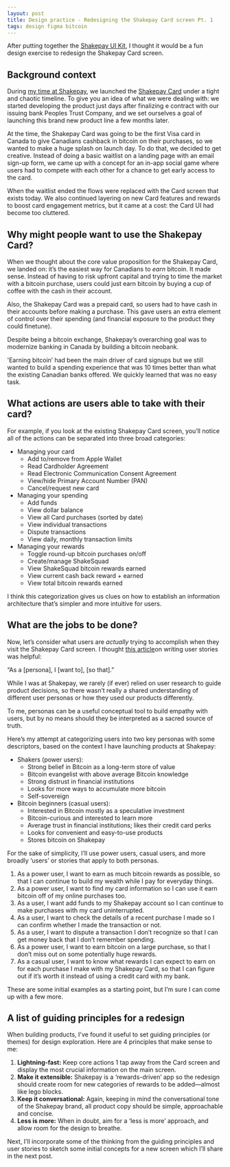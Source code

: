```yaml
---
layout: post
title: Design practice - Redesigning the Shakepay Card screen Pt. 1
tags: design figma bitcoin
---
```


After putting together the [Shakepay UI Kit](/2023/08/16/introducing-shakepay-ui-kit/), I thought it would be a fun design exercise to redesign the Shakepay Card screen.

## Background context

During [my time at Shakepay](/now), we launched the [Shakepay Card](https://shakepay.com/card) under a tight and chaotic timeline. To give you an idea of what we were dealing with: we started developing the product just days after finalizing e contract with our issuing bank Peoples Trust Company, and we set ourselves a goal of launching this brand new product line a few months later.

At the time, the Shakepay Card was going to be the first Visa card in Canada to give Canadians cashback in bitcoin on their purchases, so we wanted to make a huge splash on launch day. To do that, we decided to get creative. Instead of doing a basic waitlist on a landing page with an email sign-up form, we came up with a concept for an in-app social game where users had to compete with each other for a chance to get early access to the card.

When the waitlist ended the flows were replaced with the Card screen that exists today. We also continued layering on new Card features and rewards to boost card engagement metrics, but it came at a cost: the Card UI had become too cluttered.

## Why might people want to use the Shakepay Card?

When we thought about the core value proposition for the Shakepay Card, we landed on: it’s the easiest way for Canadians to *earn* bitcoin. It made sense. Instead of having to risk upfront capital and trying to time the market with a bitcoin purchase,  users could just earn bitcoin by buying a cup of coffee with the cash in their account.

Also, the Shakepay Card was a prepaid card, so users had to have cash in their accounts before making a purchase. This gave users an extra element of control over their spending (and financial exposure to the product they could finetune).

Despite being a bitcoin exchange, Shakepay’s overarching goal was to modernize banking in Canada by building a bitcoin neobank.

'Earning bitcoin’ had been the main driver of card signups but we still wanted to build a spending experience that was 10 times better than what the existing Canadian banks offered. We quickly learned that was no easy task.

## What actions are users able to take with their card?

For example, if you look at the existing Shakepay Card screen, you’ll notice all of the actions can be separated into three broad categories:

* Managing your card
  * Add to/remove from Apple Wallet
  * Read Cardholder Agreement
  * Read Electronic Communication Consent Agreement
  * View/hide Primary Account Number (PAN)
  * Cancel/request new card
* Managing your spending
  * Add funds
  * View dollar balance
  * View all Card purchases (sorted by date)
  * View individual transactions
  * Dispute transactions
  * View daily, monthly transaction limits
* Managing your rewards
  * Toggle round-up bitcoin purchases on/off
  * Create/manage ShakeSquad
  * View ShakeSquad bitcoin rewards earned
  * View current cash back reward + earned
  * View total bitcoin rewards earned

I think this categorization gives us clues on how to establish an information architecture that’s simpler and more intuitive for users.

## What are the jobs to be done?

Now, let’s consider what users are _actually_ trying to accomplish when they visit the Shakepay Card screen. I thought [this article](https://www.atlassian.com/agile/project-management/user-storieswa)on writing user stories was helpful:

“As a [persona], I [want to], [so that].”

While I was at Shakepay, we rarely (if ever) relied on user research to guide product decisions, so there wasn’t really a shared understanding of different user personas or how they used our products differently.

To me, personas can be a useful conceptual tool to build empathy with users, but by no means should they be interpreted as a sacred source of truth.

Here’s my attempt at categorizing users into two key personas with some descriptors, based on the context I have launching products at Shakepay:
* Shakers (power users):
  * Strong belief in Bitcoin as a long-term store of value
  * Bitcoin evangelist with above average Bitcoin knowledge
  * Strong distrust in financial institutions
  * Looks for more ways to accumulate more bitcoin
  * Self-sovereign
* Bitcoin beginners (casual users):
  * Interested in Bitcoin mostly as a speculative investment
  * Bitcoin-curious and interested to learn more
  * Average trust in financial institutions; likes their credit card perks
  * Looks for convenient and easy-to-use products
  * Stores bitcoin on Shakepay

For the sake of simplicity, I’ll use power users, casual users, and more broadly ‘users’ or stories that apply to both personas.

1. As a power user, I want to earn as much bitcoin rewards as possible, so that I can continue to build my wealth while I pay for everyday things.
2. As a power user, I want to find my card information so I can use it earn bitcoin off of my online purchases too.
3. As a user, I want add funds to my Shakepay account so I can continue to make purchases with my card uninterrupted.
4. As a user, I want to check the details of a recent purchase I made so I can confirm whether I made the transaction or not.
5. As a user, I want to dispute a transaction I don’t recognize so that I can get money back that I don’t remember spending.
6. As a power user, I want to earn bitcoin on a large purchase, so that I don’t miss out on some potentially huge rewards.
7. As a casual user, I want to know what rewards I can expect to earn on for each purchase I make with my Shakepay Card, so that I can figure out if it’s worth it instead of using a credit card with my bank.

These are some initial examples as a starting point, but I’m sure I can come up with a few more.

## A list of guiding principles for a redesign

When building products, I've found it useful to set guiding principles (or themes) for design exploration. Here are 4 principles that make sense to me:

1. **Lightning-fast:** Keep core actions 1 tap away from the Card screen and display the most crucial information on the main screen.
2. **Make it extensible:** Shakepay is a ‘rewards-driven’ app so the redesign should create room for new categories of rewards to be added—almost like lego blocks.
3. **Keep it conversational:** Again, keeping in mind the conversational tone of the Shakepay brand, all product copy should be simple, approachable and concise.
4. **Less is more:** When in doubt, aim for a ‘less is more’ approach, and allow room for the design to breathe.

Next, I’ll incorporate some of the thinking from the guiding principles and user stories to sketch some initial concepts for a new screen which I’ll share in the next post.
